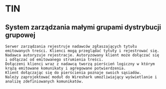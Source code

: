 TIN
============
## System zarządzania małymi grupami dystrybucji grupowej

    Serwer zarządzania rejestruje nadawców zgłaszających tytułu emitowanych treści. Klienci mogą przeglądać tytuły i rejestrować się.
    Nadawca autoryzuje rejestracje. Autoryzowany klient może dołączać się i odłączać od emitowanego strumienia treści.
    Dołączeni klienci wraz z nadawcą tworzą pierścień logiczny w którym krążą emitowane komunikaty i agregowane potwierdzenia.
    Klient dołączając się do pierścienia poznaje swoich sąsiadów.
    Należy zaprojektować moduł do Wireshark umożliwiający wyświetlanie i analizę zdefiniowanych komunikatów.
